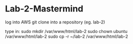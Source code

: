 # Lab-2-Mastermind

log into AWS
git clone into a repository (eg. lab-2)

type in: 
sudo mkdir /var/www/html/lab-2
sudo chown ubuntu /var/www/html/lab-2 
sudo cp -r ~/lab-2 /var/www/html/lab-2
